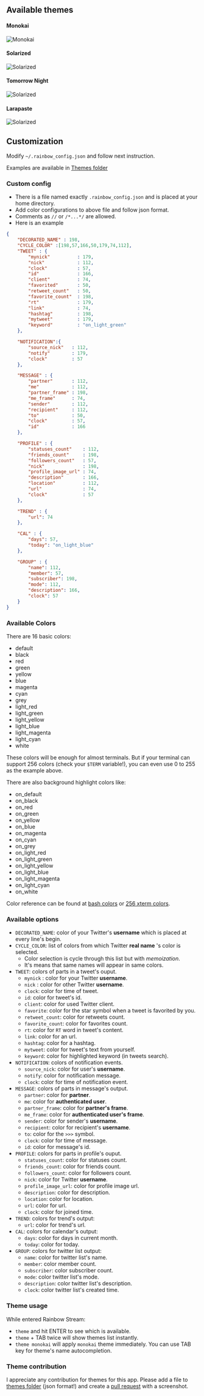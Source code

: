 ## Available themes
#### Monokai
![Monokai](./screenshot/themes/Monokai.png)
#### Solarized
![Solarized](./screenshot/themes/Solarized.png)
#### Tomorrow Night
![Solarized](./screenshot/themes/TomorrowNight.png)
#### Larapaste
![Solarized](./screenshot/themes/larapaste.png)

## Customization
Modify `~/.rainbow_config.json` and follow next instruction.

Examples are available in
[Themes folder](https://github.com/DTVD/rainbowstream/blob/master/rainbowstream/colorset)

### Custom config
 * There is a file named exactly `.rainbow_config.json` and is placed at your home directory.
 * Add color configurations to above file and follow json format.
 * Comments as `//` or `/*...*/` are allowed.
 * Here is an example

```json
{
    "DECORATED_NAME" : 198,
    "CYCLE_COLOR" :[198,57,166,50,179,74,112],
    "TWEET" : {
        "mynick"          : 179,
        "nick"            : 112,
        "clock"           : 57,
        "id"              : 166,
        "client"          : 74,
        "favorited"       : 50,
        "retweet_count"   : 50,
        "favorite_count"  : 198,
        "rt"              : 179,
        "link"            : 74,
        "hashtag"         : 198,
        "mytweet"         : 179,
        "keyword"         : "on_light_green"
    },

    "NOTIFICATION":{
        "source_nick"   : 112,
        "notify"        : 179,
        "clock"         : 57
    },

    "MESSAGE" : {
        "partner"       : 112,
        "me"            : 112,
        "partner_frame" : 198,
        "me_frame"      : 74,
        "sender"        : 112,
        "recipient"     : 112,
        "to"            : 50,
        "clock"         : 57,
        "id"            : 166
    },

    "PROFILE" : {
        "statuses_count"    : 112,
        "friends_count"     : 198,
        "followers_count"   : 57,
        "nick"              : 198,
        "profile_image_url" : 74,
        "description"       : 166,
        "location"          : 112,
        "url"               : 74,
        "clock"             : 57
    },

    "TREND" : {
        "url": 74
    },

    "CAL" : {
        "days": 57,
        "today": "on_light_blue"
    },

    "GROUP" : {
        "name": 112,
        "member": 57,
        "subscriber": 198,
        "mode": 112,
        "description": 166,
        "clock": 57
    }
}
```

### Available Colors

There are 16 basic colors:
  * default
  * black
  * red
  * green
  * yellow
  * blue
  * magenta
  * cyan
  * grey
  * light_red
  * light_green
  * light_yellow
  * light_blue
  * light_magenta
  * light_cyan
  * white

These colors will be enough for almost terminals.
But if your terminal can support 256 colors (check your `$TERM` variable!),
you can even use 0 to 255 as the example above.

There are also background highlight colors like:
  * on_default
  * on_black
  * on_red
  * on_green
  * on_yellow
  * on_blue
  * on_magenta
  * on_cyan
  * on_grey
  * on_light_red
  * on_light_green
  * on_light_yellow
  * on_light_blue
  * on_light_magenta
  * on_light_cyan
  * on_white


Color reference can be found at
[bash colors](http://misc.flogisoft.com/bash/tip_colors_and_formatting) or
[256 xterm colors](http://www.calmar.ws/vim/256-xterm-24bit-rgb-color-chart.html).

### Available options
* `DECORATED_NAME`: color of your Twitter's __username__ which is placed at every line's begin.
* `CYCLE_COLOR`: list of colors from which Twitter __real name__ 's color is selected.
  * Color selection is cycle through this list but with _memoization_.
  * It's means that same names will appear in same colors.
* `TWEET`: colors of parts in a tweet's ouput.
  * `mynick` : color for your Twitter __username__.
  * `nick` : color for other Twitter __username__.
  * `clock`: color for time of tweet.
  * `id`: color for tweet's id.
  * `client`: color for used Twitter client.
  * `favorite`: color for the star symbol when a tweet is favorited by you.
  * `retweet_count`: color for retweets count.
  * `favorite_count`: color for favorites count.
  * `rt`: color for `RT` word in tweet's content.
  * `link`: color for an url.
  * `hashtag`: color for a hashtag.
  * `mytweet`: color for tweet's text from yourself.
  * `keyword`: color for highlighted keyword (in tweets search).
* `NOTIFICATION`: colors of notification events.
  * `source_nick`: color for user's __username__.
  * `notify`: color for notification message.
  * `clock`: color for time of notification event.
* `MESSAGE`: colors of parts in message's output.
  * `partner`: color for __partner__.
  * `me`: color for __authenticated user__.
  * `partner_frame`: color for __partner's frame__.
  * `me_frame`: color for __authenticated user's frame__.
  * `sender`: color for sender's __username__.
  * `recipient`: color for recipient's __username__.
  * `to`: color for the `>>>` symbol.
  * `clock`: color for time of message.
  * `id`: color for message's id.
* `PROFILE`: colors for parts in profile's ouput.
  * `statuses_count`: color for statuses count.
  * `friends_count`: color for friends count.
  * `followers_count`: color for followers count.
  * `nick`: color for Twitter __username__.
  * `profile_image_url`: color for profile image url.
  * `description`: color for description.
  * `location`: color for location.
  * `url`: color for url.
  * `clock`: color for joined time.
* `TREND`: colors for trend's output:
  * `url`: color for trend's url.
* `CAL`: colors for calendar's output:
  * `days`: color for days in current month.
  * `today`: color for today.
* `GROUP`: colors for twitter list output:
  * `name`: color for twitter list's name.
  * `member`: color member count.
  * `subscriber`: color subscriber count.
  * `mode`: color twitter list's mode.
  * `description`: color twitter list's description.
  * `clock`: color twitter list's created time.

### Theme usage
While entered Rainbow Stream:
* `theme` and hit ENTER to see which is available.
* `theme` + TAB twice will show themes list instantly.
* `theme monokai` will apply `monokai` theme immediately. You can use TAB key for theme's name autocompletion.

### Theme contribution
I appreciate any contribution for themes for this app.
Please add a file to [themes folder](https://github.com/DTVD/rainbowstream/tree/master/rainbowstream/colorset)
(json format!) and create a [pull request](https://github.com/DTVD/rainbowstream/compare/) with a screenshot.

